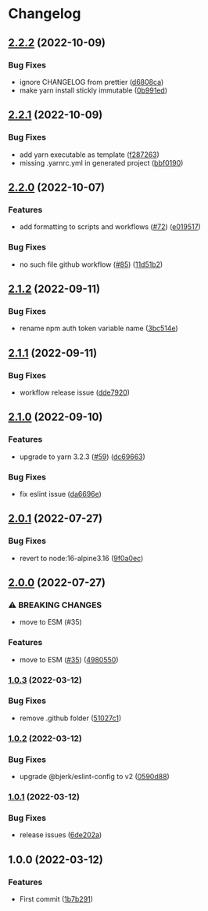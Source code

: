 # Changelog

## [2.2.2](https://github.com/bjerkio/create-bjerk-typescript/compare/v2.2.1...v2.2.2) (2022-10-09)


### Bug Fixes

* ignore CHANGELOG from prettier ([d6808ca](https://github.com/bjerkio/create-bjerk-typescript/commit/d6808caa82a168fe0477783f672241da771a108b))
* make yarn install stickly immutable ([0b991ed](https://github.com/bjerkio/create-bjerk-typescript/commit/0b991edaaa323073428a59aeb0279d9d53535e14))

## [2.2.1](https://github.com/bjerkio/create-bjerk-typescript/compare/v2.2.0...v2.2.1) (2022-10-09)


### Bug Fixes

* add yarn executable as template ([f287263](https://github.com/bjerkio/create-bjerk-typescript/commit/f2872635e5e5d9c432c37e078ef95134b660f262))
* missing .yarnrc.yml in generated project ([bbf0190](https://github.com/bjerkio/create-bjerk-typescript/commit/bbf0190036029a0f936e377e1c15570338ac7e11))

## [2.2.0](https://github.com/bjerkio/create-bjerk-typescript/compare/v2.1.2...v2.2.0) (2022-10-07)

### Features

- add formatting to scripts and workflows
  ([#72](https://github.com/bjerkio/create-bjerk-typescript/issues/72))
  ([e019517](https://github.com/bjerkio/create-bjerk-typescript/commit/e019517720cd2e569301615123628fdd4436e6ec))

### Bug Fixes

- no such file github workflow
  ([#85](https://github.com/bjerkio/create-bjerk-typescript/issues/85))
  ([11d51b2](https://github.com/bjerkio/create-bjerk-typescript/commit/11d51b2a4a62773071838c95b067a5bfcb643b13))

## [2.1.2](https://github.com/bjerkio/create-bjerk-typescript/compare/v2.1.1...v2.1.2) (2022-09-11)

### Bug Fixes

* rename npm auth token variable name
  ([3bc514e](https://github.com/bjerkio/create-bjerk-typescript/commit/3bc514e26f93305e9706fed0bbdeb2e038ec5716))

## [2.1.1](https://github.com/bjerkio/create-bjerk-typescript/compare/v2.1.0...v2.1.1) (2022-09-11)

### Bug Fixes

* workflow release issue
  ([dde7920](https://github.com/bjerkio/create-bjerk-typescript/commit/dde79207e5505017901f0f87de99cb291e0e91c5))

## [2.1.0](https://github.com/bjerkio/create-bjerk-typescript/compare/v2.0.1...v2.1.0) (2022-09-10)

### Features

* upgrade to yarn 3.2.3
  ([#59](https://github.com/bjerkio/create-bjerk-typescript/issues/59))
  ([dc69663](https://github.com/bjerkio/create-bjerk-typescript/commit/dc69663697e5b5bcb83a6b4951626d4bef2668a7))

### Bug Fixes

* fix eslint issue
  ([da6696e](https://github.com/bjerkio/create-bjerk-typescript/commit/da6696e2a2f9819c40e8f9a921da3bded56d371c))

## [2.0.1](https://github.com/bjerkio/create-bjerk-typescript/compare/v2.0.0...v2.0.1) (2022-07-27)

### Bug Fixes

* revert to node:16-alpine3.16
  ([9f0a0ec](https://github.com/bjerkio/create-bjerk-typescript/commit/9f0a0ec847a3ee49fa69343cc128ef0fc5dd0dd9))

## [2.0.0](https://github.com/bjerkio/create-bjerk-typescript/compare/v1.0.3...v2.0.0) (2022-07-27)

### ⚠ BREAKING CHANGES

* move to ESM (#35)

### Features

* move to ESM
  ([#35](https://github.com/bjerkio/create-bjerk-typescript/issues/35))
  ([4980550](https://github.com/bjerkio/create-bjerk-typescript/commit/4980550e4fcee5f709148e1d6699b768f1ff62f5))

### [1.0.3](https://github.com/bjerkio/create-bjerk-typescript/compare/v1.0.2...v1.0.3) (2022-03-12)

### Bug Fixes

* remove .github folder
  ([51027c1](https://github.com/bjerkio/create-bjerk-typescript/commit/51027c13b708e131b440b9bacafbedfc7cd75582))

### [1.0.2](https://github.com/bjerkio/create-bjerk-typescript/compare/v1.0.1...v1.0.2) (2022-03-12)

### Bug Fixes

* upgrade @bjerk/eslint-config to v2
  ([0590d88](https://github.com/bjerkio/create-bjerk-typescript/commit/0590d8831fe365873d94472b11f06a48829af092))

### [1.0.1](https://github.com/bjerkio/create-bjerk-typescript/compare/v1.0.0...v1.0.1) (2022-03-12)

### Bug Fixes

* release issues
  ([6de202a](https://github.com/bjerkio/create-bjerk-typescript/commit/6de202aa9886381f30df998f5d47bc551f73e90b))

## 1.0.0 (2022-03-12)

### Features

* First commit
  ([1b7b291](https://github.com/bjerkio/create-bjerk-typescript/commit/1b7b291710fa348290b16c1c1e98c1f5f635d7bd))
